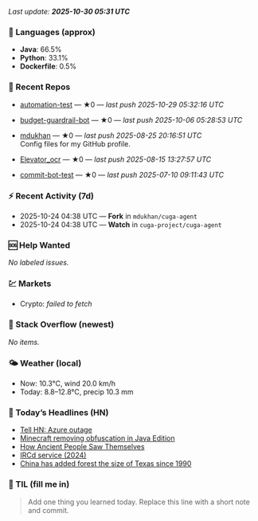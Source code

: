 

<!-- DAILY-SECTION:START -->
_Last update: **2025-10-30 05:31 UTC**_


### 🧪 Languages (approx)
- **Java**: 66.5%
- **Python**: 33.1%
- **Dockerfile**: 0.5%

### 🔧 Recent Repos
- [automation-test](https://github.com/mdukhan/automation-test) — ★0 — _last push 2025-10-29 05:32:16 UTC_  
  
- [budget-guardrail-bot](https://github.com/mdukhan/budget-guardrail-bot) — ★0 — _last push 2025-10-06 05:28:53 UTC_  
  
- [mdukhan](https://github.com/mdukhan/mdukhan) — ★0 — _last push 2025-08-25 20:16:51 UTC_  
  Config files for my GitHub profile.
- [Elevator_ocr](https://github.com/mdukhan/Elevator_ocr) — ★0 — _last push 2025-08-15 13:27:57 UTC_  
  
- [commit-bot-test](https://github.com/mdukhan/commit-bot-test) — ★0 — _last push 2025-07-10 09:11:43 UTC_  
  

### ⚡ Recent Activity (7d)
- 2025-10-24 04:38 UTC — **Fork** in `mdukhan/cuga-agent`
- 2025-10-24 04:38 UTC — **Watch** in `cuga-project/cuga-agent`

### 🆘 Help Wanted
_No labeled issues._

### 💹 Markets
- Crypto: _failed to fetch_

### 🧩 Stack Overflow (newest)
_No items._

### 🌤️ Weather (local)
- Now: 10.3°C, wind 20.0 km/h
- Today: 8.8–12.8°C, precip 10.3 mm

### 📰 Today’s Headlines (HN)
- [Tell HN: Azure outage](https://emily.space/posts/251023-uv)
- [Minecraft removing obfuscation in Java Edition](https://news.ycombinator.com/item?id=45748661)
- [How Ancient People Saw Themselves](https://www.minecraft.net/en-us/article/removing-obfuscation-in-java-edition)
- [IRCd service (2024)](https://worldhistory.substack.com/p/how-ancient-people-saw-themselves)
- [China has added forest the size of Texas since 1990](https://example.fi/blog/ircd.html)

### 🧠 TIL (fill me in)
> Add one thing you learned today. Replace this line with a short note and commit.

<!-- DAILY-SECTION:END -->
